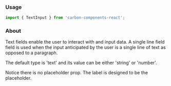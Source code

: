 ### Usage

```js
import { TextInput } from 'carbon-components-react';
```

### About

Text fields enable the user to interact with and input data. A single line field field is used when the input anticipated by the user is a single line of text as opposed to a paragraph.

The default type is 'text' and its value can be either 'string' or 'number'.

Notice there is no placeholder prop. The label is designed to be the placeholder.
